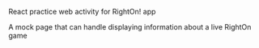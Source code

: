 React practice web activity for RightOn! app

A mock page that can handle displaying information about a live RightOn game
